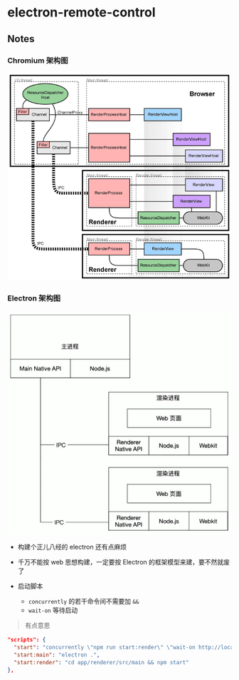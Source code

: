 # electron-remote-control

## Notes

### Chromium 架构图

![cc](images/chromium.png)

### Electron 架构图

![cc](images/electron.png)

- 构建个正儿八经的 electron 还有点麻烦
- 千万不能按 web 思想构建，一定要按 Electron 的框架模型来建，要不然就废了

- 启动脚本
  - `concurrently` 的若干命令间不需要加 `&&`
  - `wait-on` 等待启动

> 有点意思

```json
"scripts": {
  "start": "concurrently \"npm run start:render\" \"wait-on http://localhost:3000 && npm run start:main\" ",
  "start:main": "electron .",
  "start:render": "cd app/renderer/src/main && npm start"
},
```
